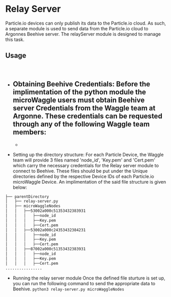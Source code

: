 # Relay Server
Particle.io devices can only publish its data to the Particle.io cloud. As such, a separate module is used to send data from the Particle.io cloud to Argonnes Beehive server. The relayServer module is designed to manage this task.

## Usage  
</br>

- Obtaining Beehive Credentials:
  Before the implimentation of the python module the microWaggle users must obtain Beehive server Credentials from the Waggle team at Argonne.  These credentials can be requested through any of the following Waggle team members:
    - 
    - 

- Setting up the directory structure: 
For each Particle Device, the Waggle team will provide 3 files named 'node_id', 'Key.pem' and 'Cert.pem' which carry the necessary credentials for the Relay server module to connect to Beehive. These files should be put under the Unique directories defined by the respective Device IDs of each Particle.io microWaggle Device. An implimentation of the said file structure is given below:

```bash
├── parentDirectory
│   ├── relay-server.py
│   ├── microWaggleNodes
│   │   ├──53002a000c51353432383931
│   │   │   ├──node_id
│   │   │   ├──Key.pem 
│   │   │   ├──Cert.pem
│   │   ├──53002a000c24353432384231
│   │   │   ├──node_id
│   │   │   ├──Key.pem 
│   │   │   ├──Cert.pem
│   │   ├──87002a000c51353432383931
│   │   │   ├──node_id
│   │   │   ├──Key.pem 
│   │   │   ├──Cert.pem
................
```
- Running the relay server module
Once the defined file sturture is set up, you can run the following command to send the appropriate data to Beehive. 
```python3 relay-server.py microWaggleNodes```
